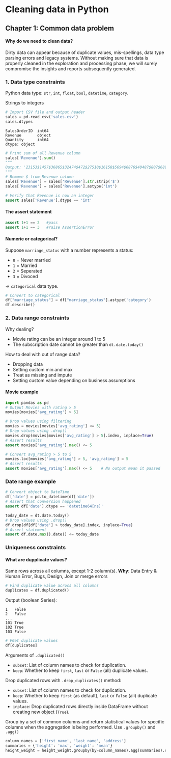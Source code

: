 # Cleaning data in Python

## Chapter 1: Common data problem

#### Why do we need to clean data?

Dirty data can appear because of duplicate values, mis-spellings, data type parsing errors and legacy systems.
Without making sure that data is properly cleaned in the exploration and processing phase, 
we will surely compromise the insights and reports subsequently generated.

### 1. Data type constraints

Python data type: `str`, `int`, `float`, `bool`, `datetime`, `category`.

Strings to integers

```python
# Import CSV file and output header
sales = pd.read_csv('sales.csv')
sales.dtypes
```

```
SalesOrderID  int64
Revenue       object
Quantity      int64
dtype: object
```

```python
# Print sum of all Revenue column
sales['Revenue'].sum()
"""
Output: '23153$1457$36865$32474$472$27510$16158$5694$6876$40487$807$6893$9153$6895$4216..
"""
# Remove $ from Revenue column
sales['Revenue'] = sales['Revenue'].str.strip('$')
sales['Revenue'] = sales['Revenue'].astype('int')

# Verify that Revenue is now an integer
assert sales['Revenue'].dtype == 'int'

```

#### The assert statement
```python
assert 1+1 == 2   #pass
assert 1+1 == 3   #raise AssertionError
```

#### Numeric or categorical?

Suppose `marriage_status` with a number represents a status:
- `0` = Never married
- `1` = Married
- `2` = Seperated
- `3` = Divoced

=> `categorical` data type.

```python
# Convert to categorical
df["marriage_status"] = df["marriage_status"].astype('category')
df.describe()
```

### 2. Data range constraints

Why dealing?
- Movie rating can be an integer around 1 to 5
- The subscription date cannot be greater than `dt.date.today()`

How to deal with out of range data?
- Dropping data
- Setting custom min and max
- Treat as missing and impute
- Setting custom value depending on business assumptions

#### Movie example
```python
import pandas as pd
# Output Movies with rating > 5
movies[movies['avg_rating'] > 5]

# Drop values using filtering
movies = movies[movies['avg_rating'] <= 5]
# Drop values using .drop()
movies.drop(movies[movies['avg_rating'] > 5].index, inplace=True)
# Assert results
assert movies['avg_rating'].max() <= 5

# Convert avg_rating > 5 to 5
movies.loc[movies['avg_rating'] > 5, 'avg_rating'] = 5
# Assert results
assert movies['avg_rating'].max() <= 5    # No output mean it passed
```

### Date range example
```python
# Convert object to DateTime
df['date'] = pd.to_datetime(df['date'])
# Assert that conversion happened
assert df['date'].dtype == 'datetime64[ns]'

today_date = dt.date.today()
# Drop values using .drop()
df.drop(df[df['date'] > today_date].index, inplace=True)
# Assert statement
assert df.date.max().date() <= today_date
```

### Uniqueness constraints

#### What are dupplicate values?

Same rows across all columns, except 1-2 column(s).
**Why**: Data Entry & Human Error, Bugs, Design, Join or merge errors

```python
# Find duplicate value across all columns
duplicates = df.duplicated()
```
Output (boolean Series):
```
1   False
2   False
...
101 True
102 True
103 False
```
```python
# FGet duplicate values
df[duplicates]
```

Arguments of `.duplicated()`
- `subset`: List of column names to check for duplication.
- `keep`: Whether to keep `first`, `last` or `False` (all) duplicate values.

Drop duplicated rows with `.drop_duplicates()` method:
- `subset`: List of column names to check for duplication.
- `keep`: Whether to keep `first` (as default), `last` or `False` (all) duplicate values.
- `inplace`: Drop duplicated rows directly inside DataFrame without creating new object (`True`).

Group by a set of common columns and return statistical values for specific
columns when the aggregation is being performed.
Use `.groupby()` and `.agg()`

```python
column_names = ['first_name', 'last_name', 'address']
summaries = {'height': 'max', 'weight': 'mean'}
height_weight = height_weight.groupby(by=column_names).agg(summaries).reset_index()
```





